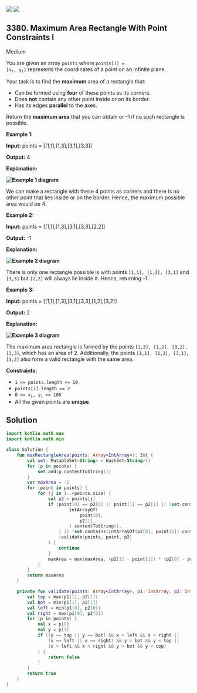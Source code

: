 [![](https://img.shields.io/github/stars/javadev/LeetCode-in-Kotlin?label=Stars&style=flat-square)](https://github.com/javadev/LeetCode-in-Kotlin)
[![](https://img.shields.io/github/forks/javadev/LeetCode-in-Kotlin?label=Fork%20me%20on%20GitHub%20&style=flat-square)](https://github.com/javadev/LeetCode-in-Kotlin/fork)

## 3380\. Maximum Area Rectangle With Point Constraints I

Medium

You are given an array `points` where <code>points[i] = [x<sub>i</sub>, y<sub>i</sub>]</code> represents the coordinates of a point on an infinite plane.

Your task is to find the **maximum** area of a rectangle that:

*   Can be formed using **four** of these points as its corners.
*   Does **not** contain any other point inside or on its border.
*   Has its edges **parallel** to the axes.

Return the **maximum area** that you can obtain or -1 if no such rectangle is possible.

**Example 1:**

**Input:** points = \[\[1,1],[1,3],[3,1],[3,3]]

**Output:** 4

**Explanation:**

**![Example 1 diagram](https://assets.leetcode.com/uploads/2024/11/02/example1.png)**

We can make a rectangle with these 4 points as corners and there is no other point that lies inside or on the border. Hence, the maximum possible area would be 4.

**Example 2:**

**Input:** points = \[\[1,1],[1,3],[3,1],[3,3],[2,2]]

**Output:** \-1

**Explanation:**

**![Example 2 diagram](https://assets.leetcode.com/uploads/2024/11/02/example2.png)**

There is only one rectangle possible is with points `[1,1], [1,3], [3,1]` and `[3,3]` but `[2,2]` will always lie inside it. Hence, returning -1.

**Example 3:**

**Input:** points = \[\[1,1],[1,3],[3,1],[3,3],[1,2],[3,2]]

**Output:** 2

**Explanation:**

**![Example 3 diagram](https://assets.leetcode.com/uploads/2024/11/02/example3.png)**

The maximum area rectangle is formed by the points `[1,3], [1,2], [3,2], [3,3]`, which has an area of 2. Additionally, the points `[1,1], [1,2], [3,1], [3,2]` also form a valid rectangle with the same area.

**Constraints:**

*   `1 <= points.length <= 10`
*   `points[i].length == 2`
*   <code>0 <= x<sub>i</sub>, y<sub>i</sub> <= 100</code>
*   All the given points are **unique**.

## Solution

```kotlin
import kotlin.math.max
import kotlin.math.min

class Solution {
    fun maxRectangleArea(points: Array<IntArray>): Int {
        val set: MutableSet<String> = HashSet<String>()
        for (p in points) {
            set.add(p.contentToString())
        }
        var maxArea = -1
        for (point in points) {
            for (j in 1..<points.size) {
                val p2 = points[j]
                if (point[0] == p2[0] || point[1] == p2[1] || !set.contains(
                        intArrayOf(
                            point[0],
                            p2[1],
                        ).contentToString(),
                    ) || !set.contains(intArrayOf(p2[0], point[1]).contentToString()) ||
                    !validate(points, point, p2)
                ) {
                    continue
                }
                maxArea = max(maxArea, (p2[1] - point[1]) * (p2[0] - point[0]))
            }
        }
        return maxArea
    }

    private fun validate(points: Array<IntArray>, p1: IntArray, p2: IntArray): Boolean {
        val top = max(p1[1], p2[1])
        val bot = min(p1[1], p2[1])
        val left = min(p1[0], p2[0])
        val right = max(p1[0], p2[0])
        for (p in points) {
            val x = p[0]
            val y = p[1]
            if ((y == top || y == bot) && x > left && x < right ||
                (x == left || x == right) && y > bot && y < top ||
                (x > left && x < right && y > bot && y < top)
            ) {
                return false
            }
        }
        return true
    }
}
```
